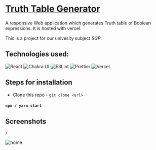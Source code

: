# [Truth Table Generator](http://truth-table-generator.vercel.app/)

A responsive Web application which generates Truth table of Boolean expressions. It is hosted with vercel.

This is a project for our univesity subject _SGP_.

## Technologies used:

<div>
<img src="https://img.shields.io/badge/React-20232A?style=for-the-badge&logo=react&logoColor=61DAFB" alt="React">
<img src="https://img.shields.io/badge/Chakra--UI-319795?style=for-the-badge&logo=chakra-ui&logoColor=white" alt="Chakra UI">
<img src="https://img.shields.io/badge/eslint-3A33D1?style=for-the-badge&logo=eslint&logoColor=white" alt="ESLint">
<img src="https://img.shields.io/badge/prettier-1A2C34?style=for-the-badge&logo=prettier&logoColor=F7BA3E
" alt="Prettier">
<img src="https://img.shields.io/badge/Vercel-000000?style=for-the-badge&logo=vercel&logoColor=white" alt="Vercel">

</div>

## Steps for installation

- Clone this repo - `git clone <url>`

#### `npm / yarn start`

## Screenshots

`/`

![home](https://user-images.githubusercontent.com/36930635/132126157-00386b79-70ee-4e90-82f2-0476cfaebdd9.png)
